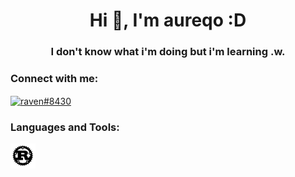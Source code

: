 <h1 align="center">Hi 👋, I'm aureqo :D</h1>
<h3 align="center">I don't know what i'm doing but i'm learning .w.</h3>

<h3 align="left">Connect with me:</h3>
<p align="left">
<a href="https://discord.gg/raven#8430" target="blank"><img align="center" src="https://raw.githubusercontent.com/rahuldkjain/github-profile-readme-generator/master/src/images/icons/Social/discord.svg" alt="raven#8430" height="30" width="40" /></a>
</p>

<h3 align="left">Languages and Tools:</h3>
<p align="left"> <a href="https://www.rust-lang.org" target="_blank" rel="noreferrer"> <img src="https://raw.githubusercontent.com/devicons/devicon/master/icons/rust/rust-plain.svg" alt="rust" width="40" height="40"/> </a> </p>
